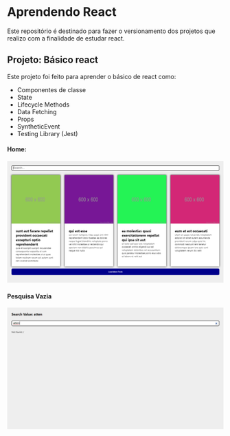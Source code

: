 # Aprendendo React

Este repositório é destinado para fazer o versionamento dos projetos que realizo com a finalidade de estudar react.

## Projeto: Básico react

Este projeto foi feito para aprender o básico de react como:
* Componentes de classe
* State
* Lifecycle Methods
* Data Fetching
* Props
* SyntheticEvent
* Testing Library (Jest)

#### Home:
![Site](https://raw.githubusercontent.com/Berchez/EstudandoReact/main/BasicoReact/src/images/sitePreview.png)

#### Pesquisa Vazia
![Site2](https://raw.githubusercontent.com/Berchez/EstudandoReact/main/BasicoReact/src/images/sitePreview2.png)
